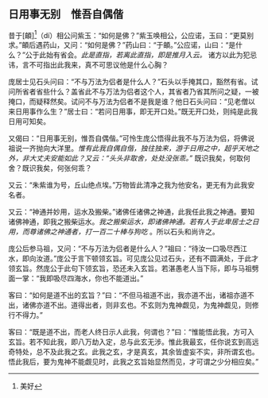 ## 日用事无别　惟吾自偶偕

昔于[頔][^頔]（dí）相公问紫玉：“如何是佛？”紫玉唤相公，公应诺，玉曰：“更莫别求。”頔后遇药山，又问：“如何是佛？”药山曰：“于頔。”公应诺，山曰：“是什么？”公于此始有省会。*此是直指，若离此直指，即是推月入云。* 诸方以此为犯忌讳，言不可指出此我来，真不可思议他是什么心胸？

庞居士见石头问曰：“不与万法为侣者是什么人？”石头以手掩其口，豁然有省。试问所省者省些什么？盖省此不与万法为侣者这个人，其省者乃省其所问之疑，一被掩口，而疑释然矣。试问不与万法为侣者不是我是谁？他日石头问曰：“见老僧以来日用事作么生？”居士曰：“若问日用事，即无开口处。”既无开口处，则纯是此我日用可知矣。

又偈曰：“日用事无别，惟吾自偶偕。”可怜生庞公悟得此我不与万法为侣，将佛说祖说一齐抛向大洋里。*惟有此我自偶自偕，独往独来，游于日用之中，超乎天地之外，非大丈夫安能如此？又云：“头头非取舍，处处没张乖。”* 既识我矣，何取何舍？既识我矣，何张何乖？

又云：“朱紫谁为号，丘山绝点埃。”万物皆此清净之我为他安名，更无有为此我安名者。

又云：“神通并妙用，运水及搬柴。”诸佛任诸佛之神通，此我任此我之神通。要知诸佛神通，即我之搬柴运水。*我之搬柴运水，即诸佛神通。若有人于此卑居士之日用，而尊诸佛之神通者，打一百二十棒与狗吃* 。所以石头和尚许之。

庞公后参马祖，又问：“不与万法为侣者是什么人？”祖曰：“待汝一口吸尽西江水，即向汝道。”庞公于言下顿领玄旨。可见庞公见过石头，还有不圆满处，于此才领玄旨。然庞公于此句下领玄旨，恐还未入玄旨。若湛愚老人当下际，即与马祖劈面一掌：“我即吸尽四海水，你也不能道出。”

客曰：“如何是道不出的玄旨？”曰：“不但马祖道不出，我亦道不出，诸祖亦道不出，诸佛亦道不出。道得出者，则非玄也。不玄则为鬼神觑见，为鬼神觑见，则修行不得力。”

客曰：“既是道不出，而老人终日示人此我，何谓也？”曰：“惟能悟此我，方可入玄旨。若不知此我，即八万劫入定，总与此玄无涉。惟此我最玄，任你说玄到高远奇特处，总不及此我之玄。此我之玄，才是真玄，其余皆虚妄不实，非所谓玄也。悟此我后，要为鬼神不能觑见时，此我之玄旨始显然而见，才可谓之少分相应矣。”

[^頔]: 美好
